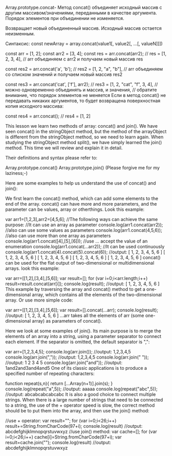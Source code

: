 Array.prototype.concat-
Метод concat() объединяет исходный массив с другим массивом/значениями, переданными в качестве аргумента. Порядок элементов при объединении не изменяется.

Возвращает новый объединенный массив. Исходный массив остается неизменным.

Синтаксис: const newArray = array.concat(value1[, value2[, ...[, valueN]]])

const arr = [1, 2]; const arr2 = [3, 4]; const res = arr.concat(arr2); // res = [1, 2, 3, 4], // arr объединяем с arr2 и получаем новый массив res

const res2 = arr.concat('a', 'b'); // res2 = [1, 2, "a", "b"], // arr объединяем со списком значений и получаем новый массив res2

const res3 = arr.concat('cat', ['f'], arr2); // res3 = [1, 2, "cat", "f", 3, 4], // можно одновременно объединять и массив, и значения, // обратите внимание, что порядок элементов не меняется Если в метод concat() не передавать никаких аргументов, то будет возвращена поверхностная копия исходного массива:

const res4 = arr.concat(); // res4 = [1, 2]

This lesson we learn two methods of array: concat() and join(). We have seen concat() in the stringObject method, but the method of the arrayObject is different from the stringObject method, so we need to learn again. When studying the stringObject method split(), we have simply learned the join() method. This time we will review and explain it in detail.

Their definitions and syntax please refer to:

Array.prototype.concat() Array.prototype.join() (Please forgive me for my laziness;-)

Here are some examples to help us understand the use of concat() and join():

We first learn the concat() method, which can add some elements to the end of the array. concat() can have more and more parameters, and the parameter can be values, array or otherthings. Look this example:

var arr1=[1,2,3],arr2=[4,5,6]; //The following ways can achieve the same purpose: //It can use an array as parameter console.log(arr1.concat(arr2)); //also can use some values as parameters console.log(arr1.concat(4,5,6)); //also can use more than one array as parameters console.log(arr1.concat([4],[5],[6])); //use ... accept the value of an enumeration console.log(arr1.concat(...arr2)); //It can be used continuously console.log(arr1.concat(4).concat(5).concat(6)); //output: [ 1, 2, 3, 4, 5, 6 ] [ 1, 2, 3, 4, 5, 6 ] [ 1, 2, 3, 4, 5, 6 ] [ 1, 2, 3, 4, 5, 6 ] [ 1, 2, 3, 4, 5, 6 ] concat() can be used for the flat output of two-dimensional or multidimensional arrays. look this example:

var arr=[[1,2],[3,4],[5,6]]; var result=[]; for (var i=0;i<arr.length;i++) result=result.concat(arr[i]); console.log(result); //output: [ 1, 2, 3, 4, 5, 6 ] This example by traversing the array and concat() method to get a one-dimensional array, which contains all the elements of the two-dimensional array. Or use more simple code:

var arr=[[1,2],[3,4],[5,6]]; var result=[].concat(...arr); console.log(result); //output: [ 1, 2, 3, 4, 5, 6 ] ...arr takes all the elements of arr (some one-dimensional array) as parameters of concat().

Here we look at some examples of join(). Its main purpose is to merge the elements of an array into a string, using a parameter separator to connect each element. If the separator is omitted, the default separator is ",":

var arr=[1,2,3,4,5]; console.log(arr.join()); //output: 1,2,3,4,5 console.log(arr.join(",")); //output: 1,2,3,4,5 console.log(arr.join(" ")); //output: 1 2 3 4 5 console.log(arr.join("and")); //output: 1and2and3and4and5 One of its classic applications is to produce a specified number of repeating characters:

function repeat(s,n){ return [...Array(n+1)].join(s); } console.log(repeat("a",5)); //output: aaaaa console.log(repeat("abc",5)); //output: abcabcabcabcabc It is also a good choice to connect multiple strings. When there is a large number of strings that need to be connected to a string, the use of the + operator speed is slow, the correct method should be to put them into the array, and then use the join() method:

//use + operator: var result=""; for (var i=0;i<26;i++) result+=String.fromCharCode(97+i); console.log(result) //output: abcdefghijklmnopqrstuvwxyz //use join() method: var cache=[]; for (var i=0;i<26;i++) cache[i]=String.fromCharCode(97+i); var result=cache.join(""); console.log(result) //output: abcdefghijklmnopqrstuvwxyz
